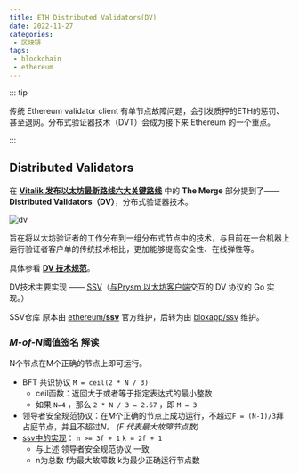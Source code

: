 ```yaml
---
title: ETH Distributed Validators(DV)
date: 2022-11-27
categories:
 - 区块链
tags:
 - blockchain
 - ethereum 
---
```




::: tip

传统 Ethereum validator client 有单节点故障问题，会引发质押的ETH的惩罚、甚至退网。分布式验证器技术（DVT）会成为接下来 Ethereum 的一个重点。

:::

<!-- more -->



## Distributed Validators

在 **[Vitalik 发布以太坊最新路线六大关键路线](https://www.chaincatcher.com/article/2082160)** 中的 **The Merge** 部分提到了—— **Distributed Validators（DV）**，分布式验证器技术。

![dv](https://typecho-1300745270.cos.ap-shanghai.myqcloud.com/typora/dv.jpg)



旨在将以太坊验证者的工作分布到一组分布式节点中的技术，与目前在一台机器上运行验证者客户单的传统技术相比，更加能够提高安全性、在线弹性等。

具体参看 **[DV 技术规范](https://github.com/ethereum/distributed-validator-specs)**。

DV技术主要实现 —— [SSV](https://ssv.network/)（[与Prysm 以太坊客户端](https://github.com/prysmaticlabs/prysm)交互的 DV 协议的 Go 实现。）

SSV仓库 原本由 [ethereum/**ssv**](https://github.com/ethereum/ssv) 官方维护，后转为由 [bloxapp/ssv](https://github.com/bloxapp/ssv) 维护。



### ***M-of-N*阈值签名 解读**

N个节点在M个正确的节点上即可运行。

- BFT 共识协议 `M = ceil(2 * N / 3)`
    - ceil函数：返回大于或者等于指定表达式的最小整数
    - 如果 `N=4` ，那么 `2 * N / 3 = 2.67` ，即 `M = 3`
- 领导者安全规范协议：在*M*个正确的节点上成功运行，不超过`F = (N-1)/3`拜占庭节点，并且不超过*N。 (F 代表最大故障节点数)*
- [ssv中的实现](https://docs.ssv.network/learn/introduction/tech-overview)： `n >= 3f + 1`    `k = 2f + 1`
    - 与上述 领导者安全规范协议 一致
    - n为总数 f为最大故障数 k为最少正确运行节点数